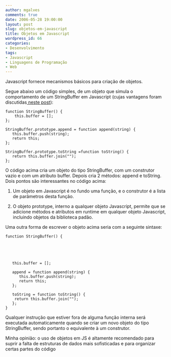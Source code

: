 ```yaml
---
author: mgalves
comments: true
date: 2006-05-28 19:00:00
layout: post
slug: objetos-em-javascript
title: Objetos em Javascript
wordpress_id: 66
categories:
- Desenvolvimento
tags:
- Javascript
- Linguagens de Programação
- Web
---
```


Javascript fornece mecanismos básicos para criação de objetos.

Segue abaixo um código simples, de um objeto que simula o comportamento de um StringBuffer em Javascript (cujas vantagens foram discutidas[ neste post](http://log4dev.blogspot.com/2006/04/stringbuffer-em-javascript.html)):

    
    function StringBuffer() {
        this.buffer = [];
    };
    
    StringBuffer.prototype.append = function append(string) {
       this.buffer.push(string);
       return this;
    };
    
    StringBuffer.prototype.toString =function toString() {
       return this.buffer.join("");
    };


O código acima cria um objeto do tipo StringBuffer, com um construtor vazio e com um atributo buffer. Depois cria 2 métodos: append e toString. Dois pontos são interessantes no código acima:



	
  1. Um objeto em Javascript é no fundo uma função, e o construtor é a lista de parâmetros desta função.

	
  2. O objeto prototype, interno a qualquer objeto Javascript, permite que se adicione métodos e atributos em runtime em qualquer objeto Javascript, incluindo objetos da biblioteca padão.


Uma outra forma de escrever o objeto acima seria com a seguinte sintaxe:

    
    function StringBuffer() {



    
    
       this.buffer = [];
    
       append = function append(string) {
          this.buffer.push(string);
          return this;
       };
    
       toString = function toString() {
        return this.buffer.join("");
       };
    }


Qualquer instrução que estiver fora de alguma função interna será executada automaticamente quando se criar um novo objeto do tipo StringBuffer, sendo portanto o equivalente à um construtor.

Minha opinião: o uso de objetos em JS é altamente recomendado para suprir a falta de estruturas de dados mais sofisticadas e para organizar certas partes do código
